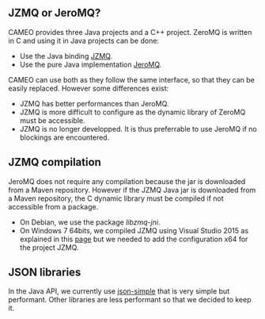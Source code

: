 JZMQ or JeroMQ?
---------------

CAMEO provides three Java projects and a C++ project. ZeroMQ is written in C and using it in Java projects can be done:

* Use the Java binding [JZMQ](https://github.com/zeromq/jzmq).
* Use the pure Java implementation [JeroMQ](https://github.com/zeromq/jeromq).

CAMEO can use both as they follow the same interface, so that they can be easily replaced. However some differences exist:

* JZMQ has better performances than JeroMQ.
* JZMQ is more difficult to configure as the dynamic library of ZeroMQ must be accessible.
* JZMQ is no longer developped. It is thus preferrable to use JeroMQ if no blockings are encountered.


JZMQ compilation
----------------

JeroMQ does not require any compilation because the jar is downloaded from a Maven repository. However if the JZMQ Java jar is downloaded from a Maven repository, the C dynamic library must be compiled if not accessible from a package.

* On Debian, we use the package *libzmq-jni*.
* On Windows 7 64bits, we compiled JZMQ using Visual Studio 2015 as explained in this [page](https://gerrydevstory.com/2015/04/27/zeromq-windows-java-binding-building-jzmq-dll-and-zmq-jar-using-visual-studio-2012/) but we needed to add the configuration x64 for the project JZMQ.

JSON libraries
--------------

In the Java API, we currently use [json-simple](https://github.com/fangyidong/json-simple) that is very simple but performant. Other libraries are less performant so that we decided to keep it.